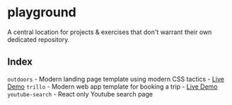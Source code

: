 # playground

A central location for projects & exercises that don't warrant their own dedicated repository.

## Index

`outdoors` - Modern landing page template using modern CSS tactics - [Live Demo](http://seancking.com/natours/)
`trillo` - Modern web app template for booking a trip - [Live Demo](http://seancking.com/trillo/)
`youtube-search` - React only Youtube search page

